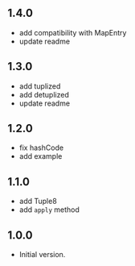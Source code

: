 ## 1.4.0

* add compatibility with MapEntry
* update readme

## 1.3.0

* add tuplized
* add detuplized
* update readme

## 1.2.0

* fix hashCode
* add example

## 1.1.0

* add Tuple8
* add `apply` method

## 1.0.0

- Initial version.
